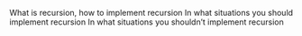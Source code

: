 What is recursion, how to implement recursion
In what situations you should implement recursion
In what situations you shouldn’t implement recursion
